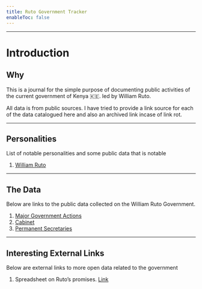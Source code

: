 ```yaml
---
title: Ruto Government Tracker
enableToc: false
---
```


---
# Introduction

## Why
This is a journal for the simple purpose of documenting public activities of the current government of Kenya 🇰🇪. led by William Ruto.

All data is from public sources. I have tried to provide a link source for each of the data catalogued here and also an archived link incase of link rot.

---
## Personalities
List of notable personalities and some public data that is notable

1. [William Ruto](notes/William-Ruto.md)

---
## The Data
Below are links to the public data collected on the William Ruto Government. 

1. [Major Government Actions](notes/Activities)
2. [Cabinet](notes/Cabinet.md)
3. [Permanent Secretaries](notes/Shortlisted-Prinicipal-Secretaries.md)

---

## Interesting External Links
Below are external links to more open data related to the government

1. Spreadsheet on Ruto’s promises. [Link](https://docs.google.com/spreadsheets/d/12_sOeITaMcrbdH-21Lj29582soUnai1oW6fJ2nZziaQ/edit#gid=0)


